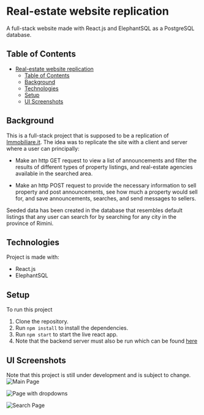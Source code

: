 # Real-estate website replication
A full-stack website made with React.js and ElephantSQL as a PostgreSQL database. 

## Table of Contents
- [Real-estate website replication](#real-estate-website-replication)
  - [Table of Contents](#table-of-contents)
  - [Background](#background)
  - [Technologies](#technologies)
  - [Setup](#setup)
  - [UI Screenshots](#ui-screenshots)

## Background
This is a full-stack project that is supposed to be a replication of [Immobiliare.it](https://www.immobiliare.it/?utm_source=bing&utm_medium=cpc&utm_campaign=search%7Cgeneric%7Csale%7Cit%7Call%7Cit&utm_term=agenzia%20immobiliare&utm_content=generic%7Cagencies%7Csale%7Cnomunicipality%7Cnozone%7Cnofilter%7Cit%7Call%7Cit%7Cstandard).  The idea was  to replicate the site with a client and server where a user can principally:

- Make an http GET request to view a list of announcements and filter the results of different types of property listings, and real-estate agencies available in the searched area.

- Make an http POST request to provide the necessary information to sell property and post announcements, see how much a property would sell for, and save announcements, searches, and send messages to sellers.

Seeded data has been created in the database that resembles default listings that any user can search for by searching for any city in the province of Rimini. 

## Technologies
Project is made with:
- React.js
- ElephantSQL

## Setup
To run this project
1. Clone the repository.
2. Run ```npm install``` to install the dependencies.
3. Run ```npm start``` to start the live react app.
4. Note that the backend server must also be run which can be found [here](https://github.com/marc-alzapiedi/fullstack_final_project_server)

## UI Screenshots
Note that this project is still under development and is subject to change. 
![Main Page](https://photos.google.com/photo/AF1QipNGalEYc4LcbJnVi4EHw7_y09V2-CGTGywZA_Uz)

![Page with dropdowns](https://photos.google.com/photo/AF1QipMpTjWhb-cq_X6C3nn2b5GwIXKwTcJFDB-DtYt8)

![Search Page](https://photos.google.com/photo/AF1QipOx5DFyR-Bss3BF8avLuwapLxbWWZtEQq5Bgzbp)
